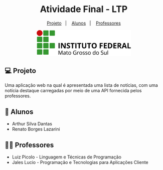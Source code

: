 <h1 align="center">
  Atividade Final - LTP 
</h1>

<p align="center">
  <a href="#-projeto">Projeto</a>&nbsp;&nbsp;&nbsp;|&nbsp;&nbsp;&nbsp;
  <a href="#-alunos">Alunos</a>&nbsp;&nbsp;&nbsp;|&nbsp;&nbsp;&nbsp;
  <a href="#-professores">Professores</a>
</p>

<p align="center">
  <img src="logo_ifms.png" width="300px">
</p>

## 💻 Projeto

Uma aplicação web na qual é apresentada uma lista de notícias, com uma notícia destaque carregadas por meio de uma API fornecida pelos professores.

## 🧑 Alunos

- Arthur Silva Dantas
- Renato Borges Lazarini

## 🧑‍🏫 Professores

- Luiz Picolo - Linguagem e Técnicas de Programação
- Jales Lucio - Programação e Tecnologias para Aplicações Cliente